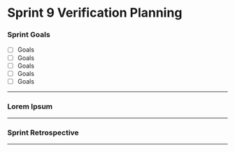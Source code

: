 # Sprint 9 Verification Planning

### Sprint Goals
- [ ] Goals
- [ ] Goals
- [ ] Goals
- [ ] Goals
- [ ] Goals

---

### Lorem Ipsum


---
### Sprint Retrospective


---
